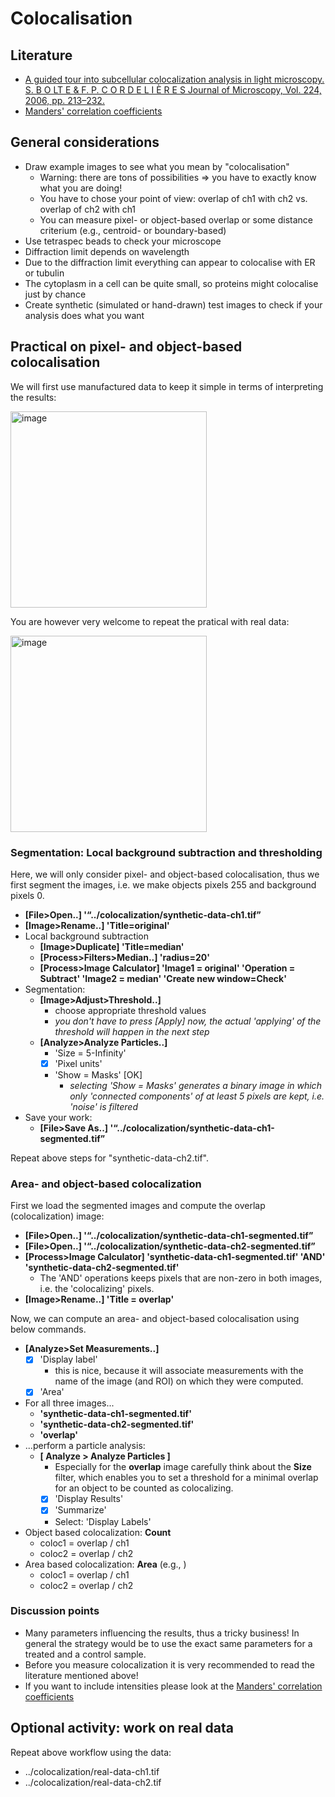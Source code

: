 # Colocalisation

## Literature

- [A guided tour into subcellular colocalization analysis in light microscopy. S. B O LT E & F. P. C O R D E L I È R E S Journal of Microscopy, Vol. 224, 2006, pp. 213–232.](http://onlinelibrary.wiley.com/doi/10.1111/j.1365-2818.2006.01706.x/epdf)
- [Manders' correlation coefficients](https://imagej.net/_images/2/24/Manders.pdf)

## General considerations

- Draw example images to see what you mean by "colocalisation"
	- Warning: there are tons of possibilities => you have to exactly know what you are doing!
	- You have to chose your point of view: overlap of ch1 with ch2 vs. overlap of ch2 with ch1
	- You can measure pixel- or object-based overlap or some distance criterium (e.g., centroid- or boundary-based)
- Use tetraspec beads to check your microscope
- Diffraction limit depends on wavelength
- Due to the diffraction limit everything can appear to colocalise with ER or tubulin
- The cytoplasm in a cell can be quite small, so proteins might colocalise just by chance
- Create synthetic (simulated or hand-drawn) test images to check if your analysis does what you want

## Practical on pixel- and object-based colocalisation

We will first use manufactured data to keep it simple in terms of interpreting the results:

<img width="314" alt="image" src="https://user-images.githubusercontent.com/2157566/39677022-c8e94670-5174-11e8-8696-f640f65556a2.png">

You are however very welcome to repeat the pratical with real data:

<img width="314" alt="image" src="https://user-images.githubusercontent.com/2157566/39677343-a1995e52-5179-11e8-8744-9c8e5c9e8fce.png">

### Segmentation: Local background subtraction and thresholding

Here, we will only consider pixel- and object-based colocalisation, thus we first segment the images, i.e. we make objects pixels 255 and background pixels 0.

- __[File>Open..] '“../colocalization/synthetic-data-ch1.tif”__
- __[Image>Rename..] 'Title=original'__
- Local background subtraction
	- __[Image>Duplicate] 'Title=median'__
	- __[Process>Filters>Median..] 'radius=20'__ 
	- __[Process>Image Calculator] 'Image1 = original' 'Operation = Subtract' 'Image2 = median' 'Create new window=Check'__ 
- Segmentation:
	- **[Image>Adjust>Threshold..]**
		- choose appropriate threshold values
		- *you don't have to press [Apply] now, the actual 'applying' of the threshold will happen in the next step*
	- **[Analyze>Analyze Particles..]**
		- 'Size = 5-Infinity' 
		- [X] 'Pixel units' 
		- 'Show = Masks' [OK]
			- *selecting 'Show = Masks' generates a binary image in which only 'connected components' of at least 5 pixels are kept, i.e. 'noise' is filtered*
- Save your work:
	- __[File>Save As..] '“../colocalization/synthetic-data-ch1-segmented.tif”__

Repeat above steps for "synthetic-data-ch2.tif".

### Area- and object-based colocalization

First we load the segmented images and compute the overlap (colocalization) image:

- __[File>Open..] '“../colocalization/synthetic-data-ch1-segmented.tif”__
- __[File>Open..] '“../colocalization/synthetic-data-ch2-segmented.tif”__
- __[Process>Image Calculator] 'synthetic-data-ch1-segmented.tif' 'AND' 'synthetic-data-ch2-segmented.tif'__
	- The 'AND' operations keeps pixels that are non-zero in both images, i.e. the 'colocalizing' pixels.
- __[Image>Rename..] 'Title = overlap'__

Now, we can compute an area- and object-based colocalisation using below commands. 

- **[Analyze>Set Measurements..]**	
	- [X] 'Display label'
		- this is nice, because it will associate measurements with the name of the image (and ROI) on which they were computed.
	- [X] 'Area'
- For all three images...
	- **'synthetic-data-ch1-segmented.tif'**
	- **'synthetic-data-ch2-segmented.tif'**
	- **'overlap'**
- ...perform a particle analysis:
	- **[ Analyze > Analyze Particles ]**
		- Especially for the **overlap** image carefully think about the **Size** filter, which enables you to set a threshold for a minimal overlap for an object to be counted as colocalizing.	
		- [X] 'Display Results' 
		- [X] 'Summarize' 
		- Select: 'Display Labels' 
- Object based colocalization: __Count__
	- coloc1 = overlap / ch1
	- coloc2 = overlap / ch2
- Area based colocalization: __Area__ (e.g., )
	- coloc1 = overlap / ch1
	- coloc2 = overlap / ch2

### Discussion points

- Many parameters influencing the results, thus a tricky business! In general the strategy would be to use the exact same parameters for a treated and a control sample.
- Before you measure colocalization it is very recommended to read the literature mentioned above!
- If you want to include intensities please look at the [Manders' correlation coefficients](https://imagej.net/_images/2/24/Manders.pdf)

## Optional activity: work on real data

Repeat above workflow using the data:

- ../colocalization/real-data-ch1.tif
- ../colocalization/real-data-ch2.tif
